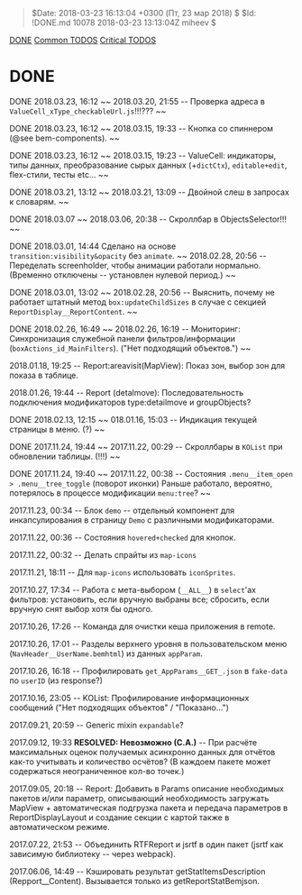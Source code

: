 > $Date: 2018-03-23 16:13:04 +0300 (Пт, 23 мар 2018) $
> $Id: !DONE.md 10078 2018-03-23 13:13:04Z miheev $

[DONE](!DONE.md)
[Common TODOS](README.md)
[Critical TODOS](!Critical.md)

DONE
====

DONE 2018.03.23, 16:12 ~~ 2018.03.20, 21:55 -- Проверка адреса в `ValueCell_xType_checkableUrl.js`!!!??? ~~

DONE 2018.03.23, 16:12 ~~ 2018.03.15, 19:33 -- Кнопка со спиннером (@see bem-components). ~~

DONE 2018.03.23, 16:12 ~~ 2018.03.15, 19:23 -- ValueCell: индикаторы, типы данных, преобразование сырых данных (+`dictCtx`), `editable+edit`, flex-стили, тесты etc... ~~

DONE 2018.03.21, 13:12 ~~ 2018.03.21, 13:09 -- Двойной слеш в запросах к словарям. ~~

DONE 2018.03.07 ~~ 2018.03.06, 20:38 -- Скроллбар в ObjectsSelector!!! ~~

DONE 2018.03.01, 14:44 Сделано на основе `transition:visibility&opacity` без `animate`. ~~ 2018.02.28, 20:56 -- Переделать screenholder, чтобы анимации работали нормально. (Временно отключены -- установлен нулевой период.) ~~

DONE 2018.03.01, 13:02 ~~ 2018.02.28, 20:56 -- Выяснить, почему не работает штатный метод `box:updateChildSizes` в случае с секцией `ReportDisplay__ReportContent`. ~~

DONE 2018.02.26, 16:49 ~~ 2018.02.26, 16:19 -- Мониторинг: Синхронизация служебной панели фильтров/информации (`boxActions_id_MainFilters`). ("Нет подходящий объектов.") ~~

2018.01.18, 19:25 -- Report:areavisit(MapView): Показ зон, выбор зон для показа в таблице.

2018.01.26, 19:44 -- Report (detalmove): Последовательность подключения модификаторов type:detailmove и groupObjects?

DONE 2018.02.13, 12:15 ~~ 018.01.16, 15:03 -- Индикация текущей страницы в меню. (?) ~~

DONE 2017.11.24, 19:44 ~~ 2017.11.22, 00:29 -- Скроллбары в `KOList` при обновлении таблицы. (!!!) ~~

DONE 2017.11.24, 19:40 ~~ 2017.11.22, 00:38 -- Состояния `.menu__item_open > .menu__tree_toggle` (поворот иконки) Раньше работало, вероятно, потерялось в процессе модификации `menu:tree`? ~~

2017.11.23, 00:34 -- Блок `demo` -- отдельный компонент для инкапсулирования в страницу `Demo` с различными модификаторами.

2017.11.22, 00:36 -- Состояния `hovered+checked` для кнопок.

2017.11.22, 00:32 -- Делать спрайты из `map-icons`

2017.11.21, 18:11 -- Для `map-icons` использовать `iconSprites`.

2017.10.27, 17:34 -- Работа с мета-выбором (`__ALL__`) в `select`'ах фильтров: установить, если вручную выбраны все; сбросить, если вручную снят выбор хотя бы одного.

2017.10.26, 17:26 -- Команда для очистки кеша приложения в remote.

2017.10.26, 17:01 -- Разделы верхнего уровня в пользовательском меню (`NavHeader__UserName.bemhtml`) из данных `appParam`.

2017.10.26, 16:18 -- Профилировать `get_AppParams__GET_.json` в `fake-data` по `userID` (из response?)

2017.10.16, 23:05 -- KOList: Профилирование информационных сообщений ("Нет подходящих объектов" / "Показано...")

2017.09.21, 20:59 -- Generic mixin `expandable`?

2017.09.12, 19:33 **RESOLVED: Невозможно (С.А.)** -- При расчёте максимальных оценок получаемых асинхронно данных для отчётов как-то учитывать и количество осчётов? (В каждоем пакете может содержаться неограниченное кол-во точек.)

2017.09.05, 20:18 -- Report: Добавить в Params описание необходимых пакетов и/или параметр, описывающий необходимость загружать MapView + автоматическая подгрузка пакета и передача параметров в ReportDisplayLayout и создание секции с картой также в автоматическом режиме.

2017.07.22, 21:53 -- Объединить RTFReport и jsrtf в один пакет (jsrtf как зависимую библиотеку -- через webpack).

2017.06.06, 14:49 -- Кэшировать результат getStatItemsDescription (Repport__Content). Вызывается только из getReportStatBemjson.

